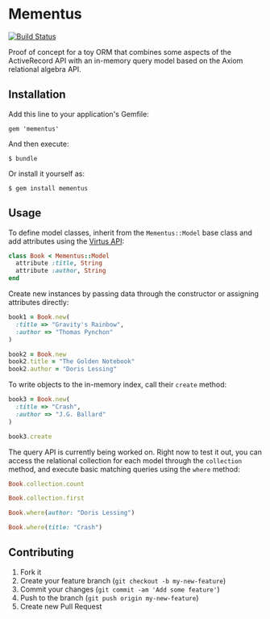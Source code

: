 # Mementus

[![Build Status](https://travis-ci.org/maetl/mementus.svg?branch=master)](https://travis-ci.org/maetl/mementus)

Proof of concept for a toy ORM that combines some aspects of the ActiveRecord API with an in-memory query model based on the Axiom relational algebra API.

## Installation

Add this line to your application's Gemfile:

    gem 'mementus'

And then execute:

    $ bundle

Or install it yourself as:

    $ gem install mementus

## Usage

To define model classes, inherit from the `Mementus::Model` base class and add attributes using the [Virtus API](https://github.com/solnic/virtus):

```ruby
class Book < Mementus::Model
  attribute :title, String
  attribute :author, String
end
```

Create new instances by passing data through the constructor or assigning attributes directly:

```ruby
book1 = Book.new(
  :title => "Gravity's Rainbow",
  :author => "Thomas Pynchon"
)

book2 = Book.new
book2.title = "The Golden Notebook"
book2.author = "Doris Lessing"
```

To write objects to the in-memory index, call their `create` method:

```ruby
book3 = Book.new(
  :title => "Crash",
  :author => "J.G. Ballard"
)

book3.create
```

The query API is currently being worked on. Right now to test it out, you can access the relational collection for each model through the `collection` method, and execute basic matching queries using the `where` method:

```ruby
Book.collection.count

Book.collection.first

Book.where(author: "Doris Lessing")

Book.where(title: "Crash")
```

## Contributing

1. Fork it
2. Create your feature branch (`git checkout -b my-new-feature`)
3. Commit your changes (`git commit -am 'Add some feature'`)
4. Push to the branch (`git push origin my-new-feature`)
5. Create new Pull Request
